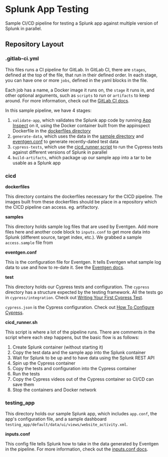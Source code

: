 # Splunk App Testing

Sample CI/CD pipeline for testing a Splunk app against multiple version of Splunk in parallel.

## Repository Layout

### .gitlab-ci.yml

This files runs a CI pipeline for GitLab. In GitLab CI, there are `stages`, defined at the top of the file, that run in their defined order. In each stage, you can have one or more `jobs`, defined in the yaml blocks in the file.

Each job has a name, a Docker image it runs on, the `stage` it runs in, and other optional arguments, such as `scripts` to run or `artifacts` to keep around. For more information, check out the [GitLab CI docs](https://docs.gitlab.com/ee/ci/).

In this sample pipeline, we have 4 stages:

1. `validate-app`, which validates the Splunk app code by running [App Inspect](https://dev.splunk.com/enterprise/docs/developapps/testvalidate/appinspect/) on it, using the Docker container built from the appinspect Dockerfile in the [dockerfiles directory](#dockerfiles)
1. `generate-data`, which uses the data in the [sample directory](#samples) and [eventgen.conf](#eventgen.conf) to generate recently-dated test data
1. `cypress-tests`, which use the [cicd_runner script](#cicd_runner.sh) to run the Cypress tests against different versions of Splunk in parallel
1. `build-artifacts`, which package up our sample app into a tar to be usable as a Splunk app

### cicd

**dockerfiles**

This directory contains the dockerfiles necessary for the CICD pipeline. The images built from these dockerfiles should be place in a repository which the CICD pipeline can access. eg. artifactory.

**samples**

This directory holds sample log files that are used by Eventgen. Add more files here and another code block to `inputs.conf` to get more data into Splunk (different source, target index, etc.). We grabbed a sample `access.sample` file from

**eventgen.conf**

This is the configuration file for Eventgen. It tells Eventgen what sample log data to use and how to re-date it. See the [Eventgen docs](http://splunk.github.io/eventgen/).

**test**

This directory holds our Cypress tests and configuration. The `cypress` directory has a structure expected by the testing framework. All the tests go in `cypress/integration`. Check out [Writing Your First Cypress Test](https://docs.cypress.io/guides/getting-started/writing-your-first-test.html#Add-a-test-file).

`cypress.json` is the Cypress configuration. Check out [How To Configure Cypress](https://docs.cypress.io/guides/getting-started/testing-your-app.html#Step-3-Configure-Cypress).

**cicd_runner.sh**

This script is where a lot of the pipeline runs. There are comments in the script where each step happens, but the basic flow is as follows:

1. Create Splunk container (without starting it)
1. Copy the test data and the sample app into the Splunk container
1. Wait for Splunk to be up and to have data using the Splunk REST API
1. Spin up the Cypress container
1. Copy the tests and configuration into the Cypress container
1. Run the tests
1. Copy the Cypress videos out of the Cypress container so CI/CD can save them
1. Stop the containers and Docker network

### testing_app

This directory holds our sample Splunk app, which includes `app.conf`, the app's configuration file, and a sample dashboard `testing_app/default/data/ui/views/website_activity.xml`.

**inputs.conf**

This config file tells Splunk how to take in the data generated by Eventgen in the pipeline. For more information, check out the [inputs.conf docs](https://docs.splunk.com/Documentation/Splunk/8.0.5/Admin/Inputsconf).

